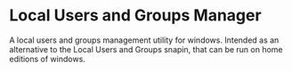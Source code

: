 Local Users and Groups Manager
==========

A local users and groups management utility for windows. Intended as an alternative to the Local Users and Groups snapin, that can be run on home editions of windows.
